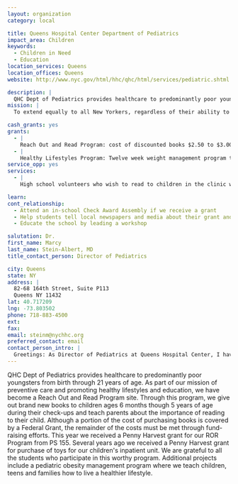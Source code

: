```yaml
---
layout: organization
category: local

title: Queens Hospital Center Department of Pediatrics
impact_area: Children
keywords: 
  - Children in Need
  - Education
location_services: Queens
location_offices: Queens
website: http://www.nyc.gov/html/hhc/qhc/html/services/pediatric.shtml

description: |
  QHC Dept of Pediatrics provides healthcare to predominantly poor youngsters from birth through 21 years of age.  As part of our mission of preventive care and promoting healthy lifestyles and education, we have become a Reach Out and Read Program site.  Through this program, we give out brand new books to children ages 6 months though 5 years of age during their check-ups and teach parents about the importance of reading to their child.  Although a portion of the cost of purchasing books is covered by a Federal Grant, the remainder of the costs must be met through fund-raising efforts.  This year we received a Penny Harvest grant for our ROR Program from PS 155.  Several years ago we received a Penny Harvest grant for purchase of toys for our children's inpatient unit.  We are grateful to all the students who participate in this worthy program.  Additional projects include a pediatric obesity management program where we teach children, teens and families how to live a healthier lifestyle.
mission: |
  To extend equally to all New Yorkers, regardless of their ability to pay, comprehensive health services of the highest quality in an atmosphere of humane care, dignity and respect; To promote and protect, as both innovator and advocate, the health, welfare and safety of the people of the City of New York.

cash_grants: yes
grants: 
  - |
    Reach Out and Read Program: cost of discounted books $2.50 to $3.00 each - grants of $250 to $300 will purchase 100 books.
  - |
    Healthy Lifestyles Program: Twelve week weight management program that teaches and demonstrates to pre-teens and teens the importance of healthy diet and activity in order to be healthy teens and adults.  Donations pay for gym and sports equipment and prizes for good attendance and attitude. $250 will cover these costs for 10 teens.
service_opp: yes
services: 
  - |
    High school volunteers who wish to read to children in the clinic waiting areas during summers, after school and holidays can inquire through the ROR website.

learn: 
cont_relationship: 
  - Attend an in-school Check Award Assembly if we receive a grant
  - Help students tell local newspapers and media about their grant and/or project with us
  - Educate the school by leading a workshop

salutation: Dr.
first_name: Marcy
last_name: Stein-Albert, MD
title_contact_person: Director of Pediatrics

city: Queens
state: NY
address: |
  82-68 164th Street, Suite P113  
  Queens NY 11432
lat: 40.717209
lng: -73.803502
phone: 718-883-4500
ext: 
fax: 
email: steinm@nychhc.org
preferred_contact: email
contact_person_intro: |
  Greetings: As Director of Pediatrics at Queens Hospital Center, I have the responsibility of overseeing all of the healthcare serivices provided to the child who come to this hospital and our community clinics.  I enjoy taking care of children and watching children grow up healthy, educated and joyful.  Through the care we provide, we try to help families make healthy lifestyle choices to give each child the best opportunity to be healthy and successful.
---
```

QHC Dept of Pediatrics provides healthcare to predominantly poor youngsters from birth through 21 years of age.  As part of our mission of preventive care and promoting healthy lifestyles and education, we have become a Reach Out and Read Program site.  Through this program, we give out brand new books to children ages 6 months though 5 years of age during their check-ups and teach parents about the importance of reading to their child.  Although a portion of the cost of purchasing books is covered by a Federal Grant, the remainder of the costs must be met through fund-raising efforts.  This year we received a Penny Harvest grant for our ROR Program from PS 155.  Several years ago we received a Penny Harvest grant for purchase of toys for our children's inpatient unit.  We are grateful to all the students who participate in this worthy program.  Additional projects include a pediatric obesity management program where we teach children, teens and families how to live a healthier lifestyle.